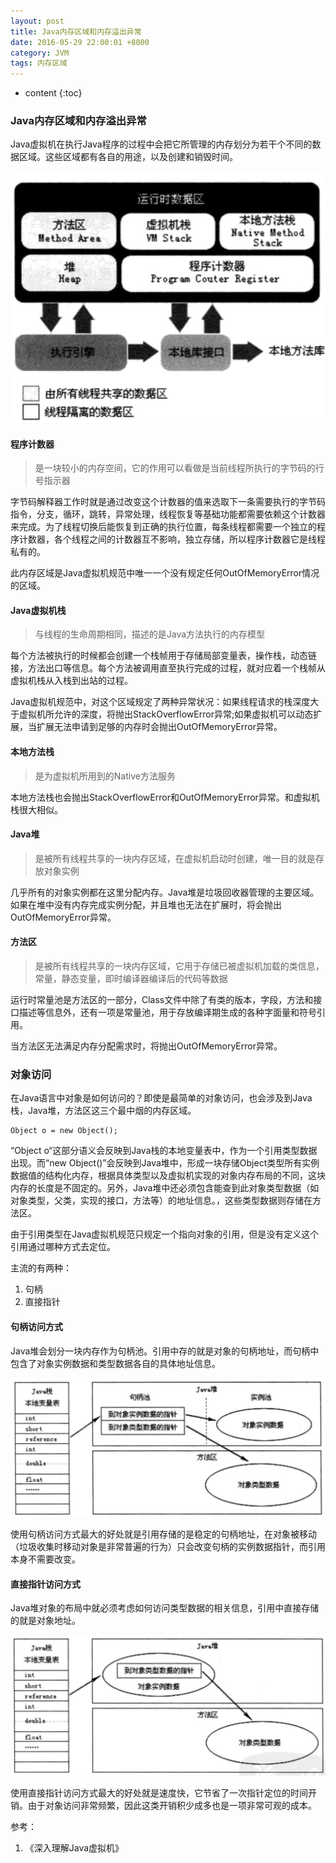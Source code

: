 ```yaml
---
layout: post
title: Java内存区域和内存溢出异常
date: 2016-05-29 22:00:01 +8000
category: JVM
tags: 内存区域
---
```


* content
{:toc}

### Java内存区域和内存溢出异常

Java虚拟机在执行Java程序的过程中会把它所管理的内存划分为若干个不同的数据区域。这些区域都有各自的用途，以及创建和销毁时间。

![](/img/virtual/1.png)

#### 程序计数器

>是一块较小的内存空间，它的作用可以看做是当前线程所执行的字节码的行号指示器

字节码解释器工作时就是通过改变这个计数器的值来选取下一条需要执行的字节码指令，分支，循环，跳转，异常处理，线程恢复等基础功能都需要依赖这个计数器来完成。为了线程切换后能恢复到正确的执行位置，每条线程都需要一个独立的程序计数器，各个线程之间的计数器互不影响，独立存储，所以程序计数器它是线程私有的。

此内存区域是Java虚拟机规范中唯一一个没有规定任何OutOfMemoryError情况的区域。

#### Java虚拟机栈

>与线程的生命周期相同，描述的是Java方法执行的内存模型

每个方法被执行的时候都会创建一个栈帧用于存储局部变量表，操作栈，动态链接，方法出口等信息。每个方法被调用直至执行完成的过程，就对应着一个栈帧从虚拟机栈从入栈到出站的过程。

Java虚拟机规范中，对这个区域规定了两种异常状况：如果线程请求的栈深度大于虚拟机所允许的深度，将抛出StackOverflowError异常;如果虚拟机可以动态扩展，当扩展无法申请到足够的内存时会抛出OutOfMemoryError异常。

#### 本地方法栈

>是为虚拟机所用到的Native方法服务

本地方法栈也会抛出StackOverflowError和OutOfMemoryError异常。和虚拟机栈很大相似。

#### Java堆

>是被所有线程共享的一块内存区域，在虚拟机启动时创建，唯一目的就是存放对象实例

几乎所有的对象实例都在这里分配内存。Java堆是垃圾回收器管理的主要区域。如果在堆中没有内存完成实例分配，并且堆也无法在扩展时，将会抛出OutOfMemoryError异常。

#### 方法区

>是被所有线程共享的一块内存区域，它用于存储已被虚拟机加载的类信息，常量，静态变量，即时编译器编译后的代码等数据

运行时常量池是方法区的一部分，Class文件中除了有类的版本，字段，方法和接口描述等信息外，还有一项是常量池，用于存放编译期生成的各种字面量和符号引用。

当方法区无法满足内存分配需求时，将抛出OutOfMemoryError异常。

### 对象访问

在Java语言中对象是如何访问的？即使是最简单的对象访问，也会涉及到Java栈，Java堆，方法区这三个最中烟的内存区域。

    Object o = new Object();

“Object o“这部分语义会反映到Java栈的本地变量表中，作为一个引用类型数据出现。而“new Object()”会反映到Java堆中，形成一块存储Object类型所有实例数据值的结构化内存，根据具体类型以及虚拟机实现的对象内存布局的不同，这块内存的长度是不固定的。另外，Java堆中还必须包含能查到此对象类型数据（如对象类型，父类，实现的接口，方法等）的地址信息。，这些类型数据则存储在方法区。

由于引用类型在Java虚拟机规范只规定一个指向对象的引用，但是没有定义这个引用通过哪种方式去定位。

主流的有两种：

1. 句柄
2. 直接指针

#### 句柄访问方式

Java堆会划分一块内存作为句柄池。引用中存的就是对象的句柄地址，而句柄中包含了对象实例数据和类型数据各自的具体地址信息。

![](/img/virtual/2.png)

使用句柄访问方式最大的好处就是引用存储的是稳定的句柄地址，在对象被移动（垃圾收集时移动对象是非常普遍的行为）只会改变句柄的实例数据指针，而引用本身不需要改变。

#### 直接指针访问方式

Java堆对象的布局中就必须考虑如何访问类型数据的相关信息，引用中直接存储的就是对象地址。

![](/img/virtual/3.png)

使用直接指针访问方式最大的好处就是速度快，它节省了一次指针定位的时间开销。由于对象访问非常频繁，因此这类开销积少成多也是一项非常可观的成本。

参考：

1. 《深入理解Java虚拟机》


